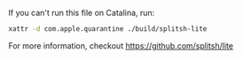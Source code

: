 If you can't run this file on Catalina, run:

```bash
xattr -d com.apple.quarantine ./build/splitsh-lite
```

For more information, checkout https://github.com/splitsh/lite
